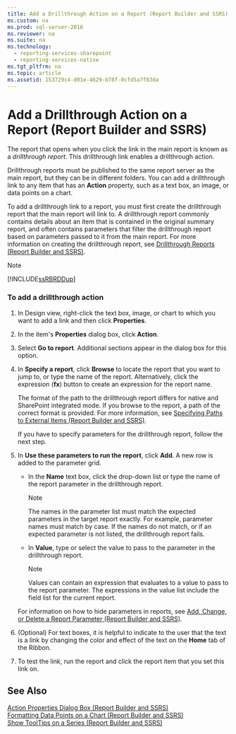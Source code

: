 ```yaml
---
title: Add a Drillthrough Action on a Report (Report Builder and SSRS)
ms.custom: na
ms.prod: sql-server-2016
ms.reviewer: na
ms.suite: na
ms.technology: 
  - reporting-services-sharepoint
  - reporting-services-native
ms.tgt_pltfrm: na
ms.topic: article
ms.assetid: 153729c4-d01e-4629-b78f-0cfd5a7f83da
---
```

# Add a Drillthrough Action on a Report (Report Builder and SSRS)
  The report that opens when you click the link in the main report is known as a *drillthrough report*. This drillthrough link enables a drillthrough action.  
  
 Drillthrough reports must be published to the same report server as the main report, but they can be in different folders. You can add a drillthrough link to any item that has an **Action** property, such as a text box, an image, or data points on a chart.  
  
 To add a drillthrough link to a report, you must first create the drillthrough report that the main report will link to. A drillthrough report commonly contains details about an item that is contained in the original summary report, and often contains parameters that filter the drillthrough report based on parameters passed to it from the main report. For more information on creating the drillthrough report, see [Drillthrough Reports &#40;Report Builder and SSRS&#41;](../../Topics/TopicNameNotContainA/Drillthrough-Reports--Report-Builder-and-SSRS-.md).  
  
> [!NOTE]  
>  [!INCLUDE[ssRBRDDup](../../Token/Other/ssRBRDDup_md.md)]  
  
### To add a drillthrough action  
  
1.  In Design view, right\-click the text box, image, or chart to which you want to add a link and then click **Properties**.  
  
2.  In the item's **Properties** dialog box, click **Action**.  
  
3.  Select **Go to report**. Additional sections appear in the dialog box for this option.  
  
4.  In **Specify a report**, click **Browse** to locate the report that you want to jump to, or type the name of the report. Alternatively, click the expression \(**fx**\) button to create an expression for the report name.  
  
     The format of the path to the drillthrough report differs for native and SharePoint integrated mode. If you browse to the report, a path of the correct format is provided. For more information, see [Specifying Paths to External Items &#40;Report Builder and SSRS&#41;](../../Topics/TopicNameNotContainA/Specifying-Paths-to-External-Items--Report-Builder-and-SSRS-.md).  
  
     If you have to specify parameters for the drillthrough report, follow the next step.  
  
5.  In **Use these parameters to run the report**, click **Add**. A new row is added to the parameter grid.  
  
    -   In the **Name** text box, click the drop\-down list or type the name of the report parameter in the drillthrough report.  
  
        > [!NOTE]  
        >  The names in the parameter list must match the expected parameters in the target report exactly. For example, parameter names must match by case. If the names do not match, or if an expected parameter is not listed, the drillthrough report fails.  
  
    -   In **Value**, type or select the value to pass to the parameter in the drillthrough report.  
  
        > [!NOTE]  
        >  Values can contain an expression that evaluates to a value to pass to the report parameter. The expressions in the value list include the field list for the current report.  
  
     For information on how to hide parameters in reports, see [Add, Change, or Delete a Report Parameter &#40;Report Builder and SSRS&#41;](../../Topics/TopicNameContainA/Add,-Change,-or-Delete-a-Report-Parameter--Report-Builder-and-SSRS-.md).  
  
6.  \(Optional\) For text boxes, it is helpful to indicate to the user that the text is a link by changing the color and effect of the text on the **Home** tab of the Ribbon.  
  
7.  To test the link, run the report and click the report item that you set this link on.  
  
## See Also  
 [Action Properties Dialog Box &#40;Report Builder and SSRS&#41;](../../Topics/TopicNameNotContainA/Action-Properties-Dialog-Box--Report-Builder-and-SSRS-.md)   
 [Formatting Data Points on a Chart &#40;Report Builder and SSRS&#41;](../../Topics/TopicNameContainA/Formatting-Data-Points-on-a-Chart--Report-Builder-and-SSRS-.md)   
 [Show ToolTips on a Series &#40;Report Builder and SSRS&#41;](../../Topics/TopicNameContainA/Show-ToolTips-on-a-Series--Report-Builder-and-SSRS-.md)  
  
  